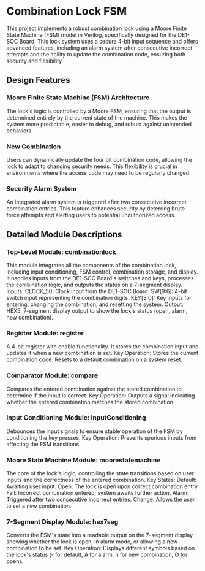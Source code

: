 # Combination Lock FSM 
This project implements a robust combination lock using a Moore Finite State Machine (FSM) model in Verilog, specifically designed for the DE1-SOC Board. This lock system uses a secure 4-bit input sequence and offers advanced features, including an alarm system after consecutive incorrect attempts and the ability to update the combination code, ensuring both security and flexibility.

## Design Features

### Moore Finite State Machine (FSM) Architecture
The lock's logic is controlled by a Moore FSM, ensuring that the output is determined entirely by the current state of the machine. This makes the system more predictable, easier to debug, and robust against unintended behaviors.

### New Combination 
Users can dynamically update the four bit combination code, allowing the lock to adapt to changing security needs. This flexibility is crucial in environments where the access code may need to be regularly changed.

### Security Alarm System
An integrated alarm system is triggered after two consecutive incorrect combination entries. This feature enhances security by deterring brute-force attempts and alerting users to potential unauthorized access.

## Detailed Module Descriptions
### Top-Level Module: combinationlock
This module integrates all the components of the combination lock, including input conditioning, FSM control, combination storage, and display. It handles inputs from the DE1-SOC Board's switches and keys, processes the combination logic, and outputs the status on a 7-segment display.
Inputs:
CLOCK_50: Clock input from the DE1-SOC Board.
SW[9:6]: 4-bit switch input representing the combination digits.
KEY[3:0]: Key inputs for entering, changing the combination, and resetting the system.
Output:
HEX5: 7-segment display output to show the lock's status (open, alarm, new combination).

### Register Module: register
A 4-bit register with enable functionality. It stores the combination input and updates it when a new combination is set.
Key Operation:
Stores the current combination code.
Resets to a default combination on a system reset.

### Comparator Module: compare
Compares the entered combination against the stored combination to determine if the input is correct.
Key Operation:
Outputs a signal indicating whether the entered combination matches the stored combination.

### Input Conditioning Module: inputConditioning
Debounces the input signals to ensure stable operation of the FSM by conditioning the key presses.
Key Operation:
Prevents spurious inputs from affecting the FSM transitions.

### Moore State Machine Module: moorestatemachine
The core of the lock's logic, controlling the state transitions based on user inputs and the correctness of the entered combination.
Key States:
Default: Awaiting user input.
Open: The lock is open upon correct combination entry.
Fail: Incorrect combination entered; system awaits further action.
Alarm: Triggered after two consecutive incorrect entries.
Change: Allows the user to set a new combination.

### 7-Segment Display Module: hex7seg
Converts the FSM's state into a readable output on the 7-segment display, showing whether the lock is open, in alarm mode, or allowing a new combination to be set.
Key Operation:
Displays different symbols based on the lock's status (- for default, A for alarm, n for new combination, O for open).

